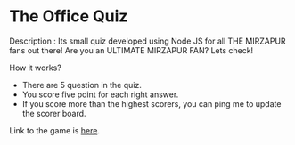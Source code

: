 
# The Office Quiz

Description : Its small quiz developed using Node JS for all THE MIRZAPUR fans out there! Are you an ULTIMATE MIRZAPUR FAN? Lets check! 

How it works?
* There are 5 question in the quiz.
* You score five point for each right answer.
* If you score more than the highest scorers, you can ping me to update the scorer board.

Link to the game is [here](https://replit.com/@AdarshRaghuwan2/Quiz-app2?embed=1&output=1).
